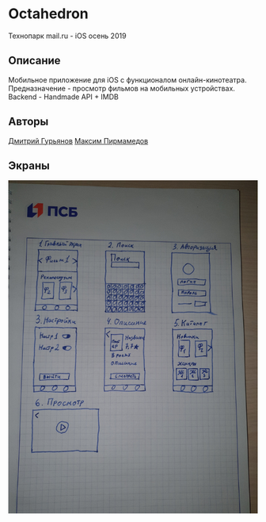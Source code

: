 # Octahedron
Технопарк mail.ru - iOS осень 2019 

## Описание
Мобильное приложение для iOS с функционалом онлайн-кинотеатра. Предназначение - просмотр фильмов на мобильных устройствах.
Backend - Handmade API + IMDB

## Авторы
[Дмитрий Гурьянов](https://github.com/givy11)
[Максим Пирмамедов](https://github.com/maxp007)

## Экраны
![Screen plan](/images/screen.jpg)
